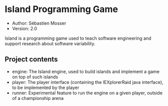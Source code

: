# Island Programming Game

  * Author: Sébastien Mosser 
  * Version: 2.0
 
Island is a programming game used to teach software engineering and support research about software variability.  

## Project contents

  * engine: The Island engine, used to build islands and implement a game on top of such islands
  * player: The player interface (containing the IEXplorerRaid java interface), to be implemented by the player
  * runner: Experimental feature to run the engine on a given player, outside of a championship arena
 
 
  